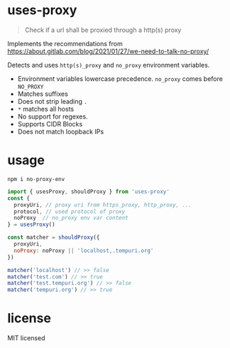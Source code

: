 # uses-proxy

> Check if a url shall be proxied through a http(s) proxy

Implements the recommendations from https://about.gitlab.com/blog/2021/01/27/we-need-to-talk-no-proxy/

Detects and uses `http(s)_proxy` and `no_proxy` environment variables.

- Environment variables lowercase precedence. `no_proxy` comes before `NO_PROXY`
- Matches suffixes
- Does not strip leading `.`
- `*` matches all hosts
- No support for regexes.
- Supports CIDR Blocks
- Does not match loopback IPs

# usage

```
npm i no-proxy-env
```

```js
import { usesProxy, shouldProxy } from 'uses-proxy'
const {
  proxyUri, // proxy uri from https_proxy, http_proxy, ...
  protocol, // used protocol of proxy
  noProxy  // no_proxy env var content
} = usesProxy()

const matcher = shouldProxy({
  proxyUri,
  noProxy: noProxy || 'localhost,.tempuri.org'
})

matcher('localhost') // >> false
matcher('test.com') // >> true
matcher('test.tempuri.org') // >> false
matcher('tempuri.org') // >> true
```

# license

MIT licensed
